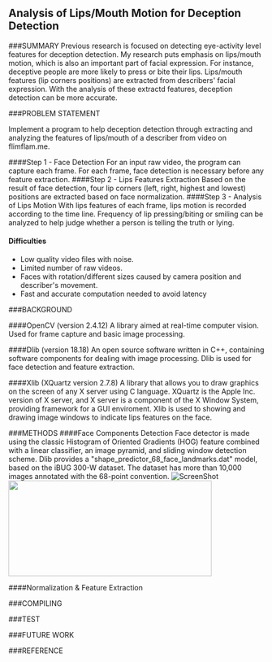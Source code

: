 ## Analysis of Lips/Mouth Motion for Deception Detection

###SUMMARY
Previous research is focused on detecting eye-activity level features for deception detection. My research puts emphasis on lips/mouth motion, which is also an important part of facial expression. For instance, deceptive people are more likely to press or bite their lips. Lips/mouth features (lip corners positions) are extracted from describers' facial expression. With the analysis of these extractd features, deception detection can be more accurate.

###PROBLEM STATEMENT

Implement a program to help deception detection through extracting and analyzing the features of lips/mouth of a describer from video on flimflam.me.

####Step 1 - Face Detection
For an input raw video, the program can capture each frame. For each frame, face detection is necessary before any feature extraction.
####Step 2 - Lips Features Extraction
Based on the result of face detection, four lip corners (left, right, highest and lowest) positions are extracted based on face normalization.
####Step 3 - Analysis of Lips Motion
With lips features of each frame, lips motion is recorded according to the time line. Frequency of lip pressing/biting or smiling can be analyzed to help judge whether a person is telling the truth or lying. 
#### Difficulties
* Low quality video files with noise.
* Limited number of raw videos.
* Faces with rotation/different sizes caused by camera position and describer's movement.
* Fast and accurate computation needed to avoid latency

###BACKGROUND

####OpenCV (version 2.4.12)
A library aimed at real-time computer vision. Used for frame capture and basic image processing.

####Dlib (version 18.18)
An open source software written in C++, containing software components for dealing with image processing. Dlib is used for face detection and feature extraction.

####Xlib (XQuartz version 2.7.8)
A library that allows you to draw graphics on the screen of any X server using C language. XQuartz is the Apple Inc. version of X server, and X server is a component of the  X Window System, providing framework for a GUI enviroment. Xlib is used to showing and drawing image windows to indicate lips features on the face.

###METHODS
####Face Components Detection
Face detector is made using the classic Histogram of Oriented Gradients (HOG) feature combined with a linear classifier, an image pyramid,
and sliding window detection scheme. Dlib provides a "shape_predictor_68_face_landmarks.dat" model, based on the iBUG 300-W dataset. The dataset has more than 10,000 images annotated with the 68-point convention.
![ScreenShot](https://github.com/aaron7777/lipfeatures/blob/master/pic/figure_68_markup.jpg=250x250)
<img src="https://raw.githubusercontent.com/aaron7777/lipfeatures/pic/figure_68_markup.jpg" width="400px" height="188px">

####Normalization & Feature Extraction



###COMPILING

###TEST

###FUTURE WORK

###REFERENCE
